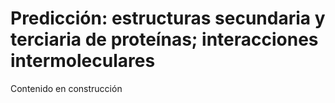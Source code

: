 # Predicción: estructuras secundaria y terciaria de proteínas; interacciones intermoleculares

Contenido en construcción
